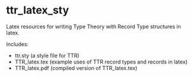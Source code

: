 # ttr_latex_sty
Latex resources for writing Type Theory with Record Type structures in latex.

Includes: 
* ttr.sty (a style file for TTR)
* TTR_latex.tex (example uses of TTR record types and records in latex)
* TTR_latex.pdf (compiled version of TTR_latex.tex)
